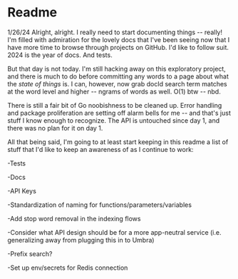 # Readme

1/26/24
Alright, alright. I really need to start documenting things -- really! I'm filled with admiration for the lovely docs that I've been seeing now that I have more time to browse through projects on GitHub. I'd like to follow suit. 2024 is the year of docs. And tests.

But that day is not today. I'm still hacking away on this exploratory project, and there is much to do before committing any words to a page about what the *state of things* is. I can, however, now grab docId search term matches at the word level and higher -- ngrams of words as well. O(1) btw -- nbd.

There is still a fair bit of Go noobishness to be cleaned up. Error handling and package proliferation are setting off alarm bells for me -- and that's just stuff I know enough to recognize. The API is untouched since day 1, and there was no plan for it on day 1.

All that being said, I'm going to at least start keeping in this readme a list of stuff that I'd like to keep an awareness of as I continue to work:

-Tests

-Docs

-API Keys

-Standardization of naming for functions/parameters/variables

-Add stop word removal in the indexing flows

-Consider what API design should be for a more app-neutral service (i.e. generalizing away from plugging this in to Umbra)

-Prefix search?

-Set up env/secrets for Redis connection
